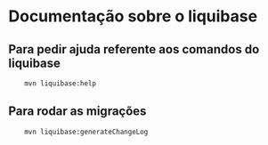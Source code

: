 # Documentação sobre o liquibase

## Para pedir ajuda referente aos comandos do liquibase

```bash
	mvn liquibase:help
```

## Para rodar as migrações

```bash
	mvn liquibase:generateChangeLog
```
